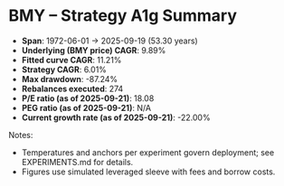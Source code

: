 # BMY – Strategy A1g Summary

- **Span**: 1972-06-01 → 2025-09-19 (53.30 years)
- **Underlying (BMY price) CAGR**: 9.89%
- **Fitted curve CAGR**: 11.21%
- **Strategy CAGR**: 6.01%
- **Max drawdown**: -87.24%
- **Rebalances executed**: 274
- **P/E ratio (as of 2025-09-21)**: 18.08
- **PEG ratio (as of 2025-09-21)**: N/A
- **Current growth rate (as of 2025-09-21)**: -22.00%

Notes:

- Temperatures and anchors per experiment govern deployment; see EXPERIMENTS.md for details.
- Figures use simulated leveraged sleeve with fees and borrow costs.

